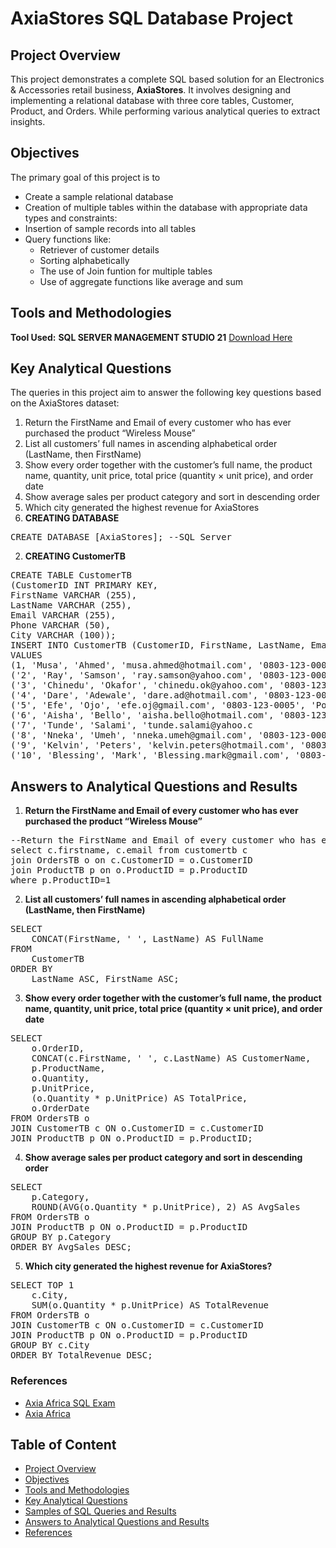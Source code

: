 # AxiaStores SQL Database Project
## Project Overview
This project demonstrates a complete SQL based solution for an Electronics & Accessories retail business, **AxiaStores**. It involves designing and implementing a relational database with three core tables, Customer, Product, and Orders. While performing various analytical queries to extract insights.
## Objectives
The primary goal of this project is to
- Create a sample relational database
- Creation of multiple tables within the database with appropriate data types and constraints:
- Insertion of sample records into all tables
- Query functions like:
  - Retriever of customer details
  - Sorting alphabetically
  - The use of Join funtion for multiple tables
  - Use of aggregate functions like average and sum
## Tools and Methodologies 
**Tool Used:** **SQL SERVER MANAGEMENT STUDIO 21** [Download Here](https://www.microsoft.com/en-us/sql-server/sql-server-downloads)
## Key Analytical Questions
The queries in this project aim to answer the following key questions based on the AxiaStores dataset:
1. Return the FirstName and Email of every customer who has ever purchased the product “Wireless Mouse”
2. List all customers’ full names in ascending alphabetical order (LastName, then FirstName)
3. Show every order together with the customer’s full name, the product name, quantity, unit price, total price (quantity × unit price), and order date
4. Show average sales per product category and sort in descending order
5. Which city generated the highest revenue for AxiaStores
1. **CREATING DATABASE**
<pre>
CREATE DATABASE [AxiaStores]; --SQL Server
</pre>
2. **CREATING CustomerTB**
<pre>
CREATE TABLE CustomerTB
(CustomerID INT PRIMARY KEY,
FirstName VARCHAR (255),
LastName VARCHAR (255),
Email VARCHAR (255),
Phone VARCHAR (50),
City VARCHAR (100));
INSERT INTO CustomerTB (CustomerID, FirstName, LastName, Email, Phone, City)
VALUES
(1, 'Musa', 'Ahmed', 'musa.ahmed@hotmail.com', '0803‑123‑0001', 'Lagos'),
('2', 'Ray', 'Samson', 'ray.samson@yahoo.com', '0803‑123‑0002', 'Ibadan'),
('3', 'Chinedu', 'Okafor', 'chinedu.ok@yahoo.com', '0803‑123‑0003', 'Enugu'),
('4', 'Dare', 'Adewale', 'dare.ad@hotmail.com', '0803‑123‑0004', 'Abuja'),
('5', 'Efe', 'Ojo', 'efe.oj@gmail.com', '0803‑123‑0005', 'Port Harcourt'),
('6', 'Aisha', 'Bello', 'aisha.bello@hotmail.com', '0803‑123‑0006', 'Kano'),
('7', 'Tunde', 'Salami', 'tunde.salami@yahoo.c
('8', 'Nneka', 'Umeh', 'nneka.umeh@gmail.com', '0803‑123‑0008', 'Owerri'),
('9', 'Kelvin', 'Peters', 'kelvin.peters@hotmail.com', '0803‑123‑0009', 'Asaba'),
('10', 'Blessing', 'Mark', 'Blessing.mark@gmail.com', '0803‑123‑0010', 'Uyo');
</pre>
## Answers to Analytical Questions and Results

1. **Return the FirstName and Email of every customer who has ever purchased the product “Wireless Mouse”**
<pre>
--Return the FirstName and Email of every customer who has ever purchased the product “Wireless Mouse”
select c.firstname, c.email from customertb c
join OrdersTB o on c.CustomerID = o.CustomerID
join ProductTB p on o.ProductID = p.ProductID
where p.ProductID=1
</pre>
2. **List all customers’ full names in ascending alphabetical order (LastName, then
FirstName)**
<pre>
SELECT 
    CONCAT(FirstName, ' ', LastName) AS FullName
FROM 
    CustomerTB
ORDER BY 
    LastName ASC, FirstName ASC;
</pre>
3. **Show every order together with the customer’s full name, the product name, quantity,
unit price, total price (quantity × unit price), and order date**
<pre>
SELECT 
    o.OrderID,
    CONCAT(c.FirstName, ' ', c.LastName) AS CustomerName,
    p.ProductName,
    o.Quantity,
    p.UnitPrice,
    (o.Quantity * p.UnitPrice) AS TotalPrice,
    o.OrderDate
FROM OrdersTB o
JOIN CustomerTB c ON o.CustomerID = c.CustomerID
JOIN ProductTB p ON o.ProductID = p.ProductID;
</pre>
4. **Show average sales per product category and sort in descending order**
<pre>
SELECT 
    p.Category,
    ROUND(AVG(o.Quantity * p.UnitPrice), 2) AS AvgSales
FROM OrdersTB o
JOIN ProductTB p ON o.ProductID = p.ProductID
GROUP BY p.Category
ORDER BY AvgSales DESC;
</pre>
5. **Which city generated the highest revenue for AxiaStores?**
<pre>
SELECT TOP 1
    c.City,
    SUM(o.Quantity * p.UnitPrice) AS TotalRevenue
FROM OrdersTB o
JOIN CustomerTB c ON o.CustomerID = c.CustomerID
JOIN ProductTB p ON o.ProductID = p.ProductID
GROUP BY c.City
ORDER BY TotalRevenue DESC;
</pre>
### References
- [Axia Africa SQL Exam](https://drive.google.com/file/d/13chnDFUr7NqbyPSRqy65d9pgeVCM86Ix/view)
- [Axia Africa](https://student.axia.africa)
## Table of Content
- [Project Overview](#project-overview)
- [Objectives](#objectives)
- [Tools and Methodologies](#tools-and-methodologies)
- [Key Analytical Questions](#key-analytical-questions)
- [Samples of SQL Queries and Results](#samples-of-sql-queries-and-results)
- [Answers to Analytical Questions and Results](#answers-to-analytical-questions-and-results)
- [References](#references)
